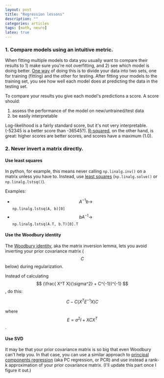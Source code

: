 ```yaml
---
layout: post
title: "Regression lessons"
description: ""
categories: articles
tags: [math, neuro]
latex: true
---
```


### 1. Compare models using an intuitive metric.

When fitting multiple models to data you usually want to compare their results to 1) make sure you're not overfitting, and 2) see which model is doing better. [One way](http://en.wikipedia.org/wiki/Cross-validation_(statistics)) of doing this is to divide your data into two sets, one for training (fitting) and the other for testing. After fitting your models to the training set, you see how well each model does at predicting the data in the testing set.

To compare your results you give each model's predictions a score. A score should:

1. assess the performance of the model on new/untrained/test data
2. be easily interpretable

Log-likelihood is a fairly standard score, but it's not very interpretable. (-52345 is a better score than -36545?). [R-squared](http://en.wikipedia.org/wiki/Coefficient_of_determination), on the other hand, is great: higher scores are better scores, and scores have a maximum (1.0).

### 2. Never invert a matrix directly.

#### Use least squares

In python, for example, this means never calling `np.linalg.inv()` on a matrix unless you have to. Instead, use [least squares](http://docs.scipy.org/doc/numpy/reference/generated/numpy.linalg.lstsq.html#numpy.linalg.lstsq) (`np.linalg.solve()` or `np.linalg.lstsq()`).

Examples:

* $$ A^{-1} b \rightarrow $$ `np.linalg.lstsq(A, b)[0]`
* $$ b A^{-1} \rightarrow $$ `np.linalg.lstsq(A.T, b.T)[0].T`

#### Use the Woodbury identity

The [Woodbury identity](http://en.wikipedia.org/wiki/Woodbury_matrix_identity), aka the matrix inversion lemma, lets you avoid inverting your prior covariance matrix ($$C$$ below) during regularization.

Instead of calculating $$ (\frac{ X^T X}{\sigma^2} + C^{-1})^{-1} $$, do this:

$$ C - C(X^T E^{-1} X)C $$

where $$ E = \sigma^2 I + X C X^T $$.

#### Use SVD

It may be that your prior covariance matrix is so big that even Woodbury can't help you. In that case, you can use a similar approach to [principal components regression](http://en.wikipedia.org/wiki/Principal_component_regression) (aka PC regression, or PCR) and use instead a rank-k approximation of your prior covariance matrix. (I'll update this part once I figure it out.)
